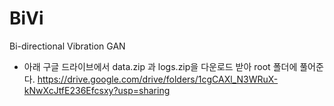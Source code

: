 # BiVi
Bi-directional Vibration GAN

- 아래 구글 드라이브에서 data.zip 과 logs.zip을 다운로드 받아 root 폴더에 풀어준다. 
https://drive.google.com/drive/folders/1cgCAXl_N3WRuX-kNwXcJtfE236Efcsxy?usp=sharing
